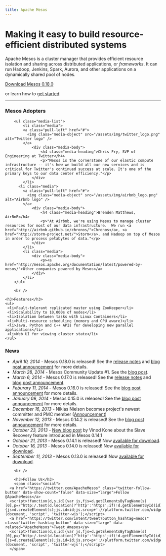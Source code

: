 ```yaml
---
title: Apache Mesos
---
```


<div class="jumbotron">
	<div class="row">
	  <div class="col-md-7">
	    <h1>Making it easy to build resource-efficient distributed systems</h1>
	    <p class="lead">Apache Mesos is a cluster manager that provides efficient resource isolation and sharing across distributed applications, or <em>frameworks</em>. It can run Hadoop, Jenkins, Spark, Aurora, and other applications on a dynamically shared pool of nodes.</p>
	  </div>
	  <div class="col-md-5 text-center download">
	    <a class="btn btn-lg btn-success" href="/downloads/"><span class="glyphicon glyphicon-download"></span> Download Mesos 0.18.0</a>
	    <p>or learn how to <a href="/gettingstarted/">get started</a></p>
	  </div>
	</div>
</div>

<hr>

<!-- lowersection -->
<div class="row">
  <div class="col-md-8">
    <h3>Mesos Adopters</h3>

		<ul class="media-list">
			<li class="media">
		    <a class="pull-left" href="#">
		      <img class="media-object" src="/assets/img/twitter_logo.png" alt="Twitter logo" />
		    </a>
				<div class="media-body">
					<h4 class="media-heading">Chris Fry, SVP of Engineering at Twitter</h4>
					<p>"Mesos is the cornerstone of our elastic compute infrastructure -- it's how we build all our new services and is critical for Twitter's continued success at scale. It's one of the primary keys to our data center efficiency."</p>
				</div>
			</li>
		  <li class="media">
		    <a class="pull-left" href="#">
		      <img class="media-object" src="/assets/img/airbnb_logo.png" alt="Airbnb logo" />
		    </a>
				<div class="media-body">
					<h4 class="media-heading">Brenden Matthews, AirBnB</h4>
					<p>"At Airbnb, we're using Mesos to manage cluster resources for most of our data infrastructure.  We run <a href="http://airbnb.github.io/chronos/">Chronos</a>, <a href="http://storm-project.net/">Storm</a>, and Hadoop on top of Mesos in order to process petabytes of data."</p>
				</div>
			</li>
			<li class="media">
				<div class="media-body">
					<p><a href="http://mesos.apache.org/documentation/latest/powered-by-mesos/">Other companies powered by Mesos</a>
				</div>
			</li>
		</ul>
		
		<br />

    <h3>Features</h3>
    <ul>
     <li>Fault-tolerant replicated master using ZooKeeper</li>
     <li>Scalability to 10,000s of nodes</li>
     <li>Isolation between tasks with Linux Containers</li>
     <li>Multi-resource scheduling (memory and CPU aware)</li>
     <li>Java, Python and C++ APIs for developing new parallel applications</li>
     <li>Web UI for viewing cluster state</li>
    </ul>
  </div>
  <div class="col-md-4">
    <h3>News</h3>
		<ul>
			<li><em>April 10, 2014</em> - Mesos 0.18.0 is released! See the <a href="https://issues.apache.org/jira/secure/ReleaseNote.jspa?projectId=12311242&version=12326140">release notes</a> and <a href="/blog/mesos-0-18-0-released/">blog post announcement</a> for more details.</li>
			<li><em>March 28, 2014</em> - Mesos Community Update #1. See the <a href="blog/mesos-community-update-1/">blog post</a>.</li>
			<li><em>March 6, 2014</em> - Mesos 0.17.0 is released! See the <a href="https://issues.apache.org/jira/secure/ReleaseNote.jspa?projectId=12311242&version=12325669">release notes</a> and <a href="blog/mesos-0-17-0-released-featuring-autorecovery/">blog post announcement</a>.</li>
			<li><em>Feburary 11, 2014</em> - Mesos 0.16.0 is released! See the <a href="/blog/mesos-0-16-0-released/">blog post announcement</a> for more details.</li>
			<li><em>January 09, 2014</em> - Mesos 0.15.0 is released! See the <a href="/blog/framework-authentication-in-apache-mesos-0-15-0/">blog post announcement</a> for more details.</li>
			<li><em>December 16, 2013</em> - Niklas Nielson becomes project's newest committer and PMC member (<a href="/blog/niklas-nielsen-becomes-mesos-committer/">Announcement</a>)</li>
			<li><em>November 12, 2013</em> - Mesos 0.14.2 is released! See the <a href="/blog/mesos-0-14-2-released/">blog post announcement</a> for more details.</li>
			<li><em>October 23, 2013</em> - <a href="/blog/slave-recovery-in-apache-mesos/">New blog post</a> by Vinod Kone about the Slave Recovery feature introduced in Mesos 0.14.1</li>
			<li><em>October 21, 2013</em> - Mesos 0.14.1 is released! Now <a href="/downloads/">available for download</a>.</li>
			<li><em>October 16, 2013</em> - Mesos 0.14.0 is released! Now <a href="/downloads/">available for download</a>.</li>
			<li><em>September 11, 2013</em> - Mesos 0.13.0 is released! Now <a href="/downloads/">available for download</a>.</li>
		</ul>

		<br />

		<h3>Follow Us</h3>
		<span class="social">
	  <a href="https://twitter.com/ApacheMesos" class="twitter-follow-button" data-show-count="false" data-size="large">Follow @ApacheMesos</a>
	  <script>!function(d,s,id){var js,fjs=d.getElementsByTagName(s)[0],p=/^http:/.test(d.location)?'http':'https';if(!d.getElementById(id)){js=d.createElement(s);js.id=id;js.src=p+'://platform.twitter.com/widgets.js';fjs.parentNode.insertBefore(js,fjs);}}(document, 'script', 'twitter-wjs');</script>
	  <a href="https://twitter.com/intent/tweet?button_hashtag=mesos" class="twitter-hashtag-button" data-size="large" data-related="ApacheMesos">Tweet #mesos</a>
	  <script>!function(d,s,id){var js,fjs=d.getElementsByTagName(s)[0],p=/^http:/.test(d.location)?'http':'https';if(!d.getElementById(id)){js=d.createElement(s);js.id=id;js.src=p+'://platform.twitter.com/widgets.js';fjs.parentNode.insertBefore(js,fjs);}}(document, 'script', 'twitter-wjs');</script>
	  </span>
 </div>
</div>
<!-- /lowersection -->